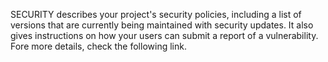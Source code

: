 SECURITY describes your project's security policies, including a list of versions that are currently being maintained with security updates. It also gives instructions on how your users can submit a report of a vulnerability. Fore more details, check the following link.